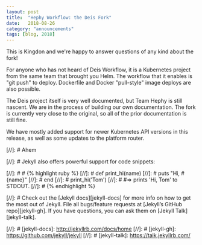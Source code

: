 ```yaml
---
layout: post
title:  "Hephy Workflow: the Deis Fork"
date:   2018-08-26
category: "announcements"
tags: [blog, 2018]
---
```


This is Kingdon and we're happy to answer questions of any kind about the fork!

For anyone who has not heard of Deis Workflow, it is a Kubernetes project from the same team that brought you Helm. The workflow that it enables is "git push" to deploy. Dockerfile and Docker "pull-style" image deploys are also possible.

The Deis project itself is very well documented, but Team Hephy is still nascent. We are in the process of building our own documentation. The fork is currently very close to the original, so all of the prior documentation is still fine.

We have mostly added support for newer Kubernetes API versions in this release, as well as some updates to the platform router.

[//]: # Ahem

[//]: # Jekyll also offers powerful support for code snippets:

[//]: # # {% highlight ruby %}
[//]: # def print_hi(name)
[//]: #   puts "Hi, #{name}"
[//]: # end
[//]: # print_hi('Tom')
[//]: # #=> prints 'Hi, Tom' to STDOUT.
[//]: # {% endhighlight %}

[//]: # Check out the [Jekyll docs][jekyll-docs] for more info on how to get the most out of Jekyll. File all bugs/feature requests at [Jekyll’s GitHub repo][jekyll-gh]. If you have questions, you can ask them on [Jekyll Talk][jekyll-talk].

[//]: # [jekyll-docs]: http://jekyllrb.com/docs/home
[//]: # [jekyll-gh]:   https://github.com/jekyll/jekyll
[//]: # [jekyll-talk]: https://talk.jekyllrb.com/
